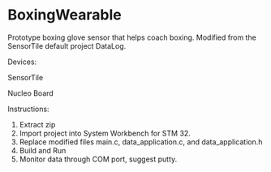 # BoxingWearable
Prototype boxing glove sensor that helps coach boxing. Modified from the SensorTile default project DataLog.

Devices:

SensorTile

Nucleo Board

Instructions:
1. Extract zip
2. Import project into System Workbench for STM 32.
3. Replace modified files main.c, data_application.c, and data_application.h
4. Build and Run
5. Monitor data through COM port, suggest putty.
